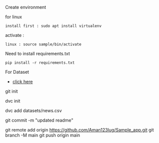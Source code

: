 Create environment


for linux
```
install first : sudo apt install virtualenv
```
activate :
``` 
linux : source sample/bin/activate

```

Need to install requirements.txt
``` 
pip install -r requirements.txt

```

For Dataset
- [click here]("Data/news.csv") 


git init

dvc init 

dvc add datasets/news.csv

git commit -m "updated readme"

git remote add origin https://github.com/Aman123lug/Sample_app.git
git branch -M main
git push origin main


